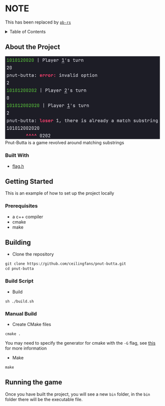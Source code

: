 # NOTE
This has been replaced by [`pb-rs`](https://github.com/ceilingfans/pb-rs)

<details>
    <summary>Table of Contents</summary>
    <ol>
        <li>
            <a href="#about-the-project">About the Project</a>
            <ul>
                <li><a href="#built-with">Built With</a></li>
            </ul>
        </li>
        <li>
            <a href="#getting-started">Getting Started</a>
            <ul>
                <li><a href="prerequisites">Prerequisites</a></li>
            </ul>
        </li>
        <li>
            <a href="#building">Building</a>
            <ul>
                <li><a href="#build-script">Build Script</a></li>
                <li><a href=#"manual-build">Manual Build</a></li>
            </ul>
        </li>
        <li><a href="#running-the-game">Running the Game</a></li>
    </ol>
</details>

## About the Project
![Game](https://github.com/ceilingfans/pnut-butta/blob/main/img/game.png?raw=true)
Pnut-Butta is a game revolved around matching substrings

### Built With 
* [flag.h](https://github.com/tsoding/flag.h)

## Getting Started
This is an example of how to set up the project locally

### Prerequisites
* a c++ compiler
* cmake
* make

## Building 
* Clone the repository
```shell
git clone https://github.com/ceilingfans/pnut-butta.git
cd pnut-butta
```

### Build Script
* Build
```shell
sh ./build.sh
```

### Manual Build
* Create CMake files
```shell
cmake .
```
You may need to specify the generator for cmake with the `-G` flag, see [this](https://stackoverflow.com/a/35935066/15283724) for more information

* Make
```shell
make
```

## Running the game
Once you have built the project, you will see a new `bin` folder, in the `bin` folder there will be the executable file.
